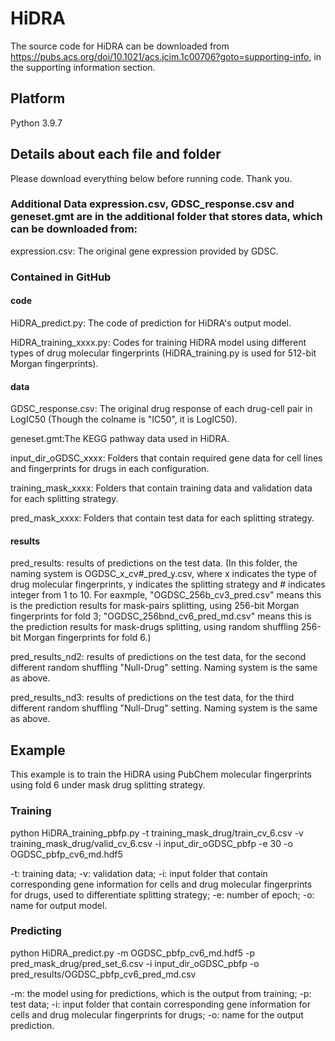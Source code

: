 # HiDRA

The source code for HiDRA can be downloaded from <https://pubs.acs.org/doi/10.1021/acs.jcim.1c00706?goto=supporting-info>, in the supporting information section.

## Platform

Python 3.9.7

## Details about each file and folder

Please download everything below before running code. Thank you. 

### Additional Data expression.csv, GDSC_response.csv and geneset.gmt are in the additional folder that stores data, which can be downloaded from:

expression.csv: The original gene expression provided by GDSC.

### Contained in GitHub

#### code

HiDRA_predict.py: The code of prediction for HiDRA's output model.

HiDRA_training_xxxx.py: Codes for training HiDRA model using different types of drug molecular fingerprints (HiDRA_training.py is used for 512-bit Morgan fingerprints).

#### data

GDSC_response.csv: The original drug response of each drug-cell pair in LogIC50 (Though the colname is "IC50", it is LogIC50).

geneset.gmt:The KEGG pathway data used in HiDRA.

input_dir_oGDSC_xxxx: Folders that contain required gene data for cell lines and fingerprints for drugs in each configuration.

training_mask_xxxx: Folders that contain training data and validation data for each splitting strategy.

pred_mask_xxxx: Folders that contain test data for each splitting strategy.

#### results

pred_results: results of predictions on the test data. (In this folder, the naming system is OGDSC_x\_cv#\_pred_y.csv, where x indicates the type of drug molecular fingerprints, y indicates the splitting strategy and \# indicates integer from 1 to 10. For eaxmple, "OGDSC_256b_cv3_pred.csv" means this is the prediction results for mask-pairs splitting, using 256-bit Morgan fingerprints for fold 3; "OGDSC_256bnd_cv6_pred_md.csv" means this is the prediction results for mask-drugs splitting, using random shuffling 256-bit Morgan fingerprints for fold 6.)

pred_results_nd2: results of predictions on the test data, for the second different random shuffling "Null-Drug" setting. Naming system is the same as above.

pred_results_nd3: results of predictions on the test data, for the third different random shuffling "Null-Drug" setting. Naming system is the same as above.

## Example

This example is to train the HiDRA using PubChem molecular fingerprints using fold 6 under mask drug splitting strategy.

### Training

python HiDRA_training_pbfp.py -t training_mask_drug/train_cv_6.csv -v training_mask_drug/valid_cv_6.csv -i input_dir_oGDSC_pbfp -e 30 -o OGDSC_pbfp_cv6_md.hdf5

-t: training data; -v: validation data; -i: input folder that contain corresponding gene information for cells and drug molecular fingerprints for drugs, used to differentiate splitting strategy; -e: number of epoch; -o: name for output model.

### Predicting

python HiDRA_predict.py -m OGDSC_pbfp_cv6_md.hdf5 -p pred_mask_drug/pred_set_6.csv -i input_dir_oGDSC_pbfp -o pred_results/OGDSC_pbfp_cv6_pred_md.csv

-m: the model using for predictions, which is the output from training; -p: test data; -i: input folder that contain corresponding gene information for cells and drug molecular fingerprints for drugs; -o: name for the output prediction.
